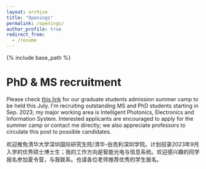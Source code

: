 ```yaml
---
layout: archive
title: "Openings"
permalink: /openings/
author_profile: true
redirect_from:
  - /resume
---
```


{% include base_path %}

# PhD & MS recruitment
Please check [this link](https://www.tbsi.edu.cn/2022/0530/c3680a54039/page.htm) for our graduate students admission summer camp to be held this July. I'm recruiting outstanding MS and PhD students starting in Sep. 2023; my major working area is Intelligent Photonics, Electronics and Information System. Interested applicants are encouraged to apply for the summer camp or contact me directly; we also appreciate professors to circulate this post to possible candidates. 

欢迎推免清华大学深圳国际研究生院/清华-伯克利深圳学院。计划招录2023年9月入学的优秀硕士博士生；我的工作方向是智能光电与信息系统。欢迎感兴趣的同学报名参加夏令营，与我联系。也请各位老师推荐优秀的学生报名。

<!-- Publications
======
  <ul>{% for post in site.publications %}
    {% include archive-single-cv.html %}
  {% endfor %}</ul>
  
Talks
======

  
Teaching
======
  <ul>{% for post in site.teaching %}
    {% include archive-single-cv.html %}
  {% endfor %}</ul>
  
Service and membership
====== -->

